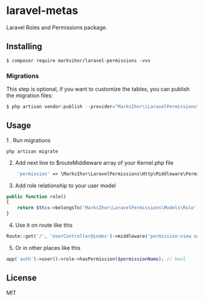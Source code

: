 # laravel-metas
Laravel Roles and Permissions package.

## Installing

```shell
$ composer require marksihor/laravel-permissions -vvv
```

### Migrations

This step is optional, if you want to customize the tables, you can publish the migration files:

```php
$ php artisan vendor:publish --provider="MarksIhor\\LaravelPermissions\\PermissionsServiceProvider" --tag=migrations
```

## Usage

1 . Run migrations

```shell script
php artisan migrate
```

2. Add next line to $routeMiddleware array of your Kernel.php file

```php
    'permission' => \MarksIhor\LaravelPermissions\Http\Middleware\PermissionMiddleware::class,
```

3. Add role relationship to your user model

```php
public function role()
{
    return $this->belongsTo('MarksIhor\LaravelPermissions\Models\Role');
}
```

4. Use it on route like this

```php
Route::get('/', 'UserController@index')->middleware('permission:view users');
```

5. Or in other places like this

```php
app('auth')->user()->role->hasPermission($permissionName); // bool
```

## License

MIT